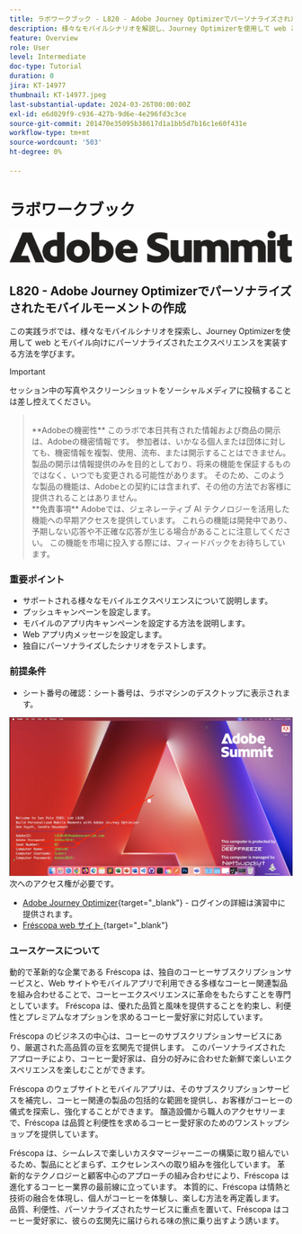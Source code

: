 ```yaml
---
title: ラボワークブック - L820 - Adobe Journey Optimizerでパーソナライズされたモバイルモーメントの作成
description: 様々なモバイルシナリオを解説し、Journey Optimizerを使用して web とモバイル向けにパーソナライズされたエクスペリエンスを実装する方法を説明します。
feature: Overview
role: User
level: Intermediate
doc-type: Tutorial
duration: 0
jira: KT-14977
thumbnail: KT-14977.jpeg
last-substantial-update: 2024-03-26T00:00:00Z
exl-id: e6d029f9-c936-427b-9d6e-4e296fd3c3ce
source-git-commit: 201470e35095b38617d1a1bb5d7b16c1e60f431e
workflow-type: tm+mt
source-wordcount: '503'
ht-degree: 0%

---
```


# ラボワークブック

![Adobe Summit – 代替テキスト ](/help/summit-labs/summit-lab-2024/l820-lab-workbook/assets/adobe-summit.png "Adobe Summit")

## L820 - Adobe Journey Optimizerでパーソナライズされたモバイルモーメントの作成

この実践ラボでは、様々なモバイルシナリオを探索し、Journey Optimizerを使用して web とモバイル向けにパーソナライズされたエクスペリエンスを実装する方法を学びます。


>[!IMPORTANT]
>
>セッション中の写真やスクリーンショットをソーシャルメディアに投稿することは差し控えてください。
>><br>
>>**Adobeの機密性**
>>このラボで本日共有された情報および商品の開示は、Adobeの機密情報です。
>>参加者は、いかなる個人または団体に対しても、機密情報を複製、使用、流布、または開示することはできません。
>>製品の開示は情報提供のみを目的としており、将来の機能を保証するものではなく、いつでも変更される可能性があります。 そのため、このような製品の機能は、Adobeとの契約には含まれず、その他の方法でお客様に提供されることはありません。
>><br>
>>**免責事項**
>>Adobeでは、ジェネレーティブ AI テクノロジーを活用した機能への早期アクセスを提供しています。 これらの機能は開発中であり、予期しない応答や不正確な応答が生じる場合があることに注意してください。 この機能を市場に投入する際には、フィードバックをお待ちしています。


### 重要ポイント

* サポートされる様々なモバイルエクスペリエンスについて説明します。
* プッシュキャンペーンを設定します。
* モバイルのアプリ内キャンペーンを設定する方法を説明します。
* Web アプリ内メッセージを設定します。
* 独自にパーソナライズしたシナリオをテストします。

### 前提条件

* シート番号の確認：シート番号は、ラボマシンのデスクトップに表示されます。

![ シート番号 ](/help/summit-labs/summit-lab-2024/l820-lab-workbook/assets/locate-seat-number.png)
次へのアクセス権が必要です。

* [Adobe Journey Optimizer](https://experience.adobe.com/#/@techmarketingdemos/sname:summit-ajo-lab/journey-optimizer/home){target="_blank"} - ログインの詳細は演習中に提供されます。
* [Fréscopa web サイト ](https://dsn.adobe.com/p/adobe-summit-2024?token=eyJhbGciOiJIUzI1NiIsInR5cCI6IkpXVCJ9.eyJpZCI6ImFub255bW91cyIsImVtYWlsIjoiYW5vbnltb3VzQGFkb2JlLmNvbSIsImlzc3VlciI6InNoYXJlZC1saW5rIiwiYXJnb24iOnsiYWNjZXNzIjoicmVhZC1wcm9qZWN0IiwicHJvamVjdElkIjoiYWRvYmUtc3VtbWl0LTIwMjQifSwiaWF0IjoxNzEwNTI0MTIwLCJleHAiOjE3MTIzMzg1MjB9.q2uGVst6HjJw8SCWl-3pViNzepkdGnNCvGqZnbbkTsY){target="_blank"}


### ユースケースについて

動的で革新的な企業である Fréscopa は、独自のコーヒーサブスクリプションサービスと、Web サイトやモバイルアプリで利用できる多様なコーヒー関連製品を組み合わせることで、コーヒーエクスペリエンスに革命をもたらすことを専門としています。 Fréscopa は、優れた品質と風味を提供することを約束し、利便性とプレミアムなオプションを求めるコーヒー愛好家に対応しています。

Fréscopa のビジネスの中心は、コーヒーのサブスクリプションサービスにあり、厳選された高品質の豆を玄関先で提供します。 このパーソナライズされたアプローチにより、コーヒー愛好家は、自分の好みに合わせた新鮮で楽しいエクスペリエンスを楽しむことができます。

Fréscopa のウェブサイトとモバイルアプリは、そのサブスクリプションサービスを補完し、コーヒー関連の製品の包括的な範囲を提供し、お客様がコーヒーの儀式を探索し、強化することができます。 醸造設備から職人のアクセサリーまで、Fréscopa は品質と利便性を求めるコーヒー愛好家のためのワンストップショップを提供しています。

Fréscopa は、シームレスで楽しいカスタマージャーニーの構築に取り組んでいるため、製品にとどまらず、エクセレンスへの取り組みを強化しています。 革新的なテクノロジーと顧客中心のアプローチの組み合わせにより、Fréscopa は進化するコーヒー業界の最前線に立っています。 本質的に、Fréscopa は情熱と技術の融合を体現し、個人がコーヒーを体験し、楽しむ方法を再定義します。 品質、利便性、パーソナライズされたサービスに重点を置いて、Fréscopa はコーヒー愛好家に、彼らの玄関先に届けられる味の旅に乗り出すよう誘います。
